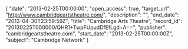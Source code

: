 {
  "date": "2013-02-25T00:00:00", 
  "open_access": true, 
  "target_url": "http://www.cambridgeartstheatre.com/", 
  "description": "", 
  "end_date": "2013-04-30T23:59:59Z", 
  "title": "Cambridge Arts Theatre", 
  "record_id": "20130225T000000/QHR1+TwpFUpudDfEfLgd+A==", 
  "publisher": "cambridgeartstheatre.com", 
  "start_date": "2013-02-25T00:00:00Z", 
  "subject": "Cambridge Network"
}

